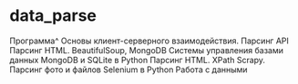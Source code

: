 # data_pаrse

Программа^
Основы клиент-серверного взаимодействия. Парсинг API
Парсинг HTML. BeautifulSoup, MongoDB
Системы управления базами данных MongoDB и SQLite в Python
Парсинг HTML. XPath
Scrapy. Парсинг фото и файлов
Selenium в Python
Работа с данными
